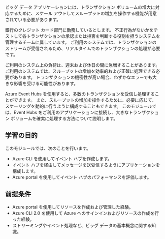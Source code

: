 ビッグ データ アプリケーションには、トランザクション ボリュームの増大に対応するために、スケール アウトしてスループットの増加を操作する機能が用意されている必要があります。

銀行のクレジット カード部門に勤務しているとします。 不正行為がないかをテストして各トランザクションの承認または拒否を判断する役割を担うシステムを管理するチームに属しています。 ご利用のシステムでは、トランザクションのストリームが受信されるため、リアルタイムでのトランザクションの処理が必要です。

ご利用のシステム上の負荷は、週末および休日の間に急増することがあります。 ご利用のシステムでは、スループットの増加を効率的および正確に処理できる必要があります。 トランザクションの機密性が高い場合、わずかなエラーでも大きな影響を受ける可能性があります。

Azure Event Hubs を使用すると、多数のトランザクションを受信し処理することができます。 また、スループットの増加を操作するために、必要に応じて、スケーリングを動的に行うように構成することもできます。
このモジュールでは、Event Hubs をご利用のアプリケーションに接続し、大きなトランザクション ボリュームを確実に処理する方法について説明します。

## <a name="learning-objectives"></a>学習の目的

このモジュールでは、次のことを行います。

- Azure CLI を使用してイベント ハブを作成します。
- イベント ハブを経由してメッセージを送受信するようにアプリケーションを構成します。
- Azure portal を使用してイベント ハブのパフォーマンスを評価します。

## <a name="prerequisites"></a>前提条件

- Azure portal を使用してリソースを作成および管理した経験。
- Azure CLI 2.0 を使用して Azure へのサインインおよびリソースの作成を行った経験。
- ストリーミングやイベント処理など、ビッグ データの基本概念に関する知識。
